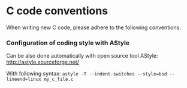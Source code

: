 C code conventions
==================
When writing new C code, please adhere to the following conventions.

### Configuration of coding style with AStyle

Can be also done automatically with open source tool AStyle: http://astyle.sourceforge.net/

With following syntax: `astyle -T --indent-switches --style=bsd --lineend=linux my_c_file.c`
